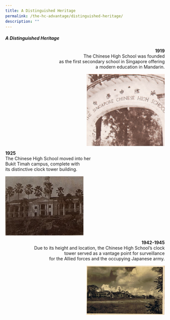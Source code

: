 ```yaml
---
title: A Distinguished Heritage
permalink: /the-hc-advantage/distinguished-heritage/
description: ""
---
```

##### A Distinguished Heritage

<p align="right"><b>1919</b><br>The Chinese High School was founded<br> as the first secondary school in Singapore offering<br> a modern education in Mandarin.</p>

<img align="right" style="width:49%" src="/images/1919image.png">
<br clear="right">

<p align="left"><b>1925</b><br>The Chinese High School moved into her<br> Bukit Timah campus, complete with <br>its distinctive clock tower building.</p>

<img align="left" style="width:49%" src="/images/1925image.png">
<br clear="left">

<p align="right"><b>1942-1945</b><br>Due to its height and location, the Chinese High School’s clock<br> tower served as a vantage point for surveillance<br> for the Allied forces and the occupying Japanese army.</p>

<img align="right" style="width:49%" src="/images/1945image.png">
<br clear="right">